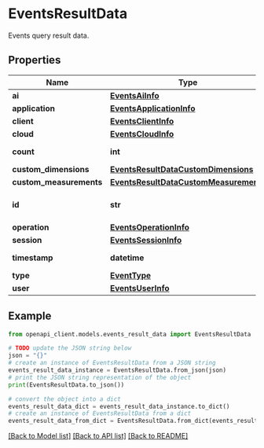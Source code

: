 # EventsResultData

Events query result data.

## Properties

Name | Type | Description | Notes
------------ | ------------- | ------------- | -------------
**ai** | [**EventsAiInfo**](EventsAiInfo.md) |  | [optional] 
**application** | [**EventsApplicationInfo**](EventsApplicationInfo.md) |  | [optional] 
**client** | [**EventsClientInfo**](EventsClientInfo.md) |  | [optional] 
**cloud** | [**EventsCloudInfo**](EventsCloudInfo.md) |  | [optional] 
**count** | **int** | Count of the event | [optional] 
**custom_dimensions** | [**EventsResultDataCustomDimensions**](EventsResultDataCustomDimensions.md) |  | [optional] 
**custom_measurements** | [**EventsResultDataCustomMeasurements**](EventsResultDataCustomMeasurements.md) |  | [optional] 
**id** | **str** | The unique ID for this event. | [optional] 
**operation** | [**EventsOperationInfo**](EventsOperationInfo.md) |  | [optional] 
**session** | [**EventsSessionInfo**](EventsSessionInfo.md) |  | [optional] 
**timestamp** | **datetime** | Timestamp of the event | [optional] 
**type** | [**EventType**](EventType.md) |  | [optional] 
**user** | [**EventsUserInfo**](EventsUserInfo.md) |  | [optional] 

## Example

```python
from openapi_client.models.events_result_data import EventsResultData

# TODO update the JSON string below
json = "{}"
# create an instance of EventsResultData from a JSON string
events_result_data_instance = EventsResultData.from_json(json)
# print the JSON string representation of the object
print(EventsResultData.to_json())

# convert the object into a dict
events_result_data_dict = events_result_data_instance.to_dict()
# create an instance of EventsResultData from a dict
events_result_data_from_dict = EventsResultData.from_dict(events_result_data_dict)
```
[[Back to Model list]](../README.md#documentation-for-models) [[Back to API list]](../README.md#documentation-for-api-endpoints) [[Back to README]](../README.md)


